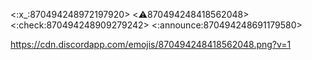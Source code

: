 <:x_:870494248972197920> <:warning:870494248418562048> <:check:870494248909279242> <:announce:870494248691179580>

https://cdn.discordapp.com/emojis/870494248418562048.png?v=1
